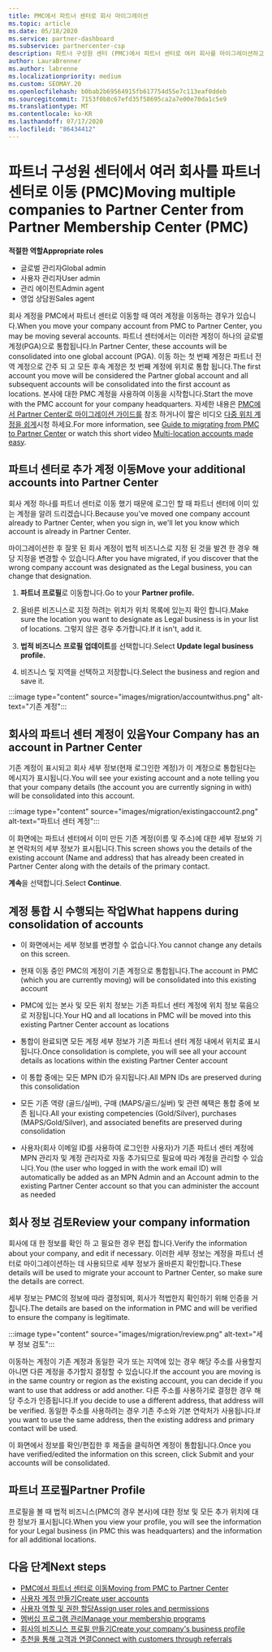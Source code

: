 ```yaml
---
title: PMC에서 파트너 센터로 회사 마이그레이션
ms.topic: article
ms.date: 05/18/2020
ms.service: partner-dashboard
ms.subservice: partnercenter-csp
description: 파트너 구성원 센터 (PMC)에서 파트너 센터로 여러 회사를 마이그레이션하고 파트너 전역 계정으로 통합 하는 경우 알아야 할 사항입니다.
author: LauraBrenner
ms.author: labrenne
ms.localizationpriority: medium
ms.custom: SEOMAY.20
ms.openlocfilehash: b0bab2b69564915fb617754d55e7c113eaf0ddeb
ms.sourcegitcommit: 7153f0b8c67efd35f58695ca2a7e00e70da1c5e9
ms.translationtype: MT
ms.contentlocale: ko-KR
ms.lasthandoff: 07/17/2020
ms.locfileid: "86434412"
---
```

# <a name="moving-multiple-companies-to-partner-center-from-partner-membership-center-pmc"></a><span data-ttu-id="f4b1c-103">파트너 구성원 센터에서 여러 회사를 파트너 센터로 이동 (PMC)</span><span class="sxs-lookup"><span data-stu-id="f4b1c-103">Moving multiple companies to Partner Center from Partner Membership Center (PMC)</span></span>

<span data-ttu-id="f4b1c-104">**적절한 역할**</span><span class="sxs-lookup"><span data-stu-id="f4b1c-104">**Appropriate roles**</span></span>

- <span data-ttu-id="f4b1c-105">글로벌 관리자</span><span class="sxs-lookup"><span data-stu-id="f4b1c-105">Global admin</span></span>
- <span data-ttu-id="f4b1c-106">사용자 관리자</span><span class="sxs-lookup"><span data-stu-id="f4b1c-106">User admin</span></span>
- <span data-ttu-id="f4b1c-107">관리 에이전트</span><span class="sxs-lookup"><span data-stu-id="f4b1c-107">Admin agent</span></span>
- <span data-ttu-id="f4b1c-108">영업 상담원</span><span class="sxs-lookup"><span data-stu-id="f4b1c-108">Sales agent</span></span>

<span data-ttu-id="f4b1c-109">회사 계정을 PMC에서 파트너 센터로 이동할 때 여러 계정을 이동하는 경우가 있습니다.</span><span class="sxs-lookup"><span data-stu-id="f4b1c-109">When you move your company account from PMC to Partner Center, you may be moving several accounts.</span></span> <span data-ttu-id="f4b1c-110">파트너 센터에서는 이러한 계정이 하나의 글로벌 계정(PGA)으로 통합됩니다.</span><span class="sxs-lookup"><span data-stu-id="f4b1c-110">In Partner Center, these accounts will be consolidated into one global account (PGA).</span></span> <span data-ttu-id="f4b1c-111">이동 하는 첫 번째 계정은 파트너 전역 계정으로 간주 되 고 모든 후속 계정은 첫 번째 계정에 위치로 통합 됩니다.</span><span class="sxs-lookup"><span data-stu-id="f4b1c-111">The first account you move will be considered the Partner global account and all subsequent accounts will be consolidated into the first account as locations.</span></span> <span data-ttu-id="f4b1c-112">본사에 대한 PMC 계정을 사용하여 이동을 시작합니다.</span><span class="sxs-lookup"><span data-stu-id="f4b1c-112">Start the move with the PMC account for your company headquarters.</span></span> <span data-ttu-id="f4b1c-113">자세한 내용은 [PMC에서 Partner Center로 마이그레이션 가이드를](guide-to-migration.md) 참조 하거나이 짧은 비디오 [다중 위치 계정을 쉽게](https://vimeo.com/290335248)시청 하세요.</span><span class="sxs-lookup"><span data-stu-id="f4b1c-113">For more information, see [Guide to migrating from PMC to Partner Center](guide-to-migration.md) or watch this short video [Multi-location accounts made easy](https://vimeo.com/290335248).</span></span>

## <a name="move-your-additional-accounts-into-partner-center"></a><span data-ttu-id="f4b1c-114">파트너 센터로 추가 계정 이동</span><span class="sxs-lookup"><span data-stu-id="f4b1c-114">Move your additional accounts into Partner Center</span></span>

<span data-ttu-id="f4b1c-115">회사 계정 하나를 파트너 센터로 이동 했기 때문에 로그인 할 때 파트너 센터에 이미 있는 계정을 알려 드리겠습니다.</span><span class="sxs-lookup"><span data-stu-id="f4b1c-115">Because you've moved one company account already to Partner Center, when you sign in, we'll let you know which account is already in Partner Center.</span></span>

<span data-ttu-id="f4b1c-116">마이그레이션한 후 잘못 된 회사 계정이 법적 비즈니스로 지정 된 것을 발견 한 경우 해당 지정을 변경할 수 있습니다.</span><span class="sxs-lookup"><span data-stu-id="f4b1c-116">After you have migrated, if you discover that the wrong company account was designated as the Legal business, you can change that designation.</span></span>

1. <span data-ttu-id="f4b1c-117">**파트너 프로필**로 이동합니다.</span><span class="sxs-lookup"><span data-stu-id="f4b1c-117">Go to your **Partner profile.**</span></span>

2. <span data-ttu-id="f4b1c-118">올바른 비즈니스로 지정 하려는 위치가 위치 목록에 있는지 확인 합니다.</span><span class="sxs-lookup"><span data-stu-id="f4b1c-118">Make sure the location you want to designate as Legal business is in your list of locations.</span></span> <span data-ttu-id="f4b1c-119">그렇지 않은 경우 추가합니다.</span><span class="sxs-lookup"><span data-stu-id="f4b1c-119">If it isn't, add it.</span></span>

3. <span data-ttu-id="f4b1c-120">**법적 비즈니스 프로필 업데이트**를 선택합니다.</span><span class="sxs-lookup"><span data-stu-id="f4b1c-120">Select **Update legal business profile.**</span></span>

4. <span data-ttu-id="f4b1c-121">비즈니스 및 지역을 선택하고 저장합니다.</span><span class="sxs-lookup"><span data-stu-id="f4b1c-121">Select the business and region and save it.</span></span>

:::image type="content" source="images/migration/accountwithus.png" alt-text="기존 계정":::

## <a name="your-company-has-an-account-in-partner-center"></a><span data-ttu-id="f4b1c-123">회사의 파트너 센터 계정이 있음</span><span class="sxs-lookup"><span data-stu-id="f4b1c-123">Your Company has an account in Partner Center</span></span>

<span data-ttu-id="f4b1c-124">기존 계정이 표시되고 회사 세부 정보(현재 로그인한 계정)가 이 계정으로 통합된다는 메시지가 표시됩니다.</span><span class="sxs-lookup"><span data-stu-id="f4b1c-124">You will see your existing account and a note telling you that your company details (the account you are currently signing in with) will be consolidated into this account.</span></span>

:::image type="content" source="images/migration/existingaccount2.png" alt-text="파트너 센터 계정":::

<span data-ttu-id="f4b1c-126">이 화면에는 파트너 센터에서 이미 만든 기존 계정(이름 및 주소)에 대한 세부 정보와 기본 연락처의 세부 정보가 표시됩니다.</span><span class="sxs-lookup"><span data-stu-id="f4b1c-126">This screen shows you the details of the existing account (Name and address) that has already been created in Partner Center along with the details of the primary contact.</span></span>

<span data-ttu-id="f4b1c-127">**계속**을 선택합니다.</span><span class="sxs-lookup"><span data-stu-id="f4b1c-127">Select **Continue**.</span></span>

## <a name="what-happens-during-consolidation-of-accounts"></a><span data-ttu-id="f4b1c-128">계정 통합 시 수행되는 작업</span><span class="sxs-lookup"><span data-stu-id="f4b1c-128">What happens during consolidation of accounts</span></span>

- <span data-ttu-id="f4b1c-129">이 화면에서는 세부 정보를 변경할 수 없습니다.</span><span class="sxs-lookup"><span data-stu-id="f4b1c-129">You cannot change any details on this screen.</span></span>

- <span data-ttu-id="f4b1c-130">현재 이동 중인 PMC의 계정이 기존 계정으로 통합됩니다.</span><span class="sxs-lookup"><span data-stu-id="f4b1c-130">The account in PMC (which you are currently moving) will be consolidated into this existing account</span></span>

- <span data-ttu-id="f4b1c-131">PMC에 있는 본사 및 모든 위치 정보는 기존 파트너 센터 계정에 위치 정보 묶음으로 저장됩니다.</span><span class="sxs-lookup"><span data-stu-id="f4b1c-131">Your HQ and all locations in PMC will be moved into this existing Partner Center account as locations</span></span>

- <span data-ttu-id="f4b1c-132">통합이 완료되면 모든 계정 세부 정보가 기존 파트너 센터 계정 내에서 위치로 표시됩니다.</span><span class="sxs-lookup"><span data-stu-id="f4b1c-132">Once consolidation is complete, you will see all your account details as locations within the existing Partner Center account</span></span>

- <span data-ttu-id="f4b1c-133">이 통합 중에는 모든 MPN ID가 유지됩니다.</span><span class="sxs-lookup"><span data-stu-id="f4b1c-133">All MPN IDs are preserved during this consolidation</span></span>

- <span data-ttu-id="f4b1c-134">모든 기존 역량 (골드/실버), 구매 (MAPS/골드/실버) 및 관련 혜택은 통합 중에 보존 됩니다.</span><span class="sxs-lookup"><span data-stu-id="f4b1c-134">All your existing competencies (Gold/Silver), purchases (MAPS/Gold/Silver), and associated benefits are preserved during consolidation</span></span>

- <span data-ttu-id="f4b1c-135">사용자(회사 이메일 ID를 사용하여 로그인한 사용자)가 기존 파트너 센터 계정에 MPN 관리자 및 계정 관리자로 자동 추가되므로 필요에 따라 계정을 관리할 수 있습니다.</span><span class="sxs-lookup"><span data-stu-id="f4b1c-135">You (the user who logged in with the work email ID) will automatically be added as an MPN Admin and an Account admin to the existing Partner Center account so that you can administer the account as needed</span></span>

## <a name="review-your-company-information"></a><span data-ttu-id="f4b1c-136">회사 정보 검토</span><span class="sxs-lookup"><span data-stu-id="f4b1c-136">Review your company information</span></span>

<span data-ttu-id="f4b1c-137">회사에 대 한 정보를 확인 하 고 필요한 경우 편집 합니다.</span><span class="sxs-lookup"><span data-stu-id="f4b1c-137">Verify the information about your company, and edit if necessary.</span></span>  <span data-ttu-id="f4b1c-138">이러한 세부 정보는 계정을 파트너 센터로 마이그레이션하는 데 사용되므로 세부 정보가 올바른지 확인합니다.</span><span class="sxs-lookup"><span data-stu-id="f4b1c-138">These details will be used to migrate your account to Partner Center, so make sure the details are correct.</span></span>

<span data-ttu-id="f4b1c-139">세부 정보는 PMC의 정보에 따라 결정되며, 회사가 적법한지 확인하기 위해 인증을 거칩니다.</span><span class="sxs-lookup"><span data-stu-id="f4b1c-139">The details are based on the information in PMC and will be verified to ensure the company is legitimate.</span></span>


:::image type="content" source="images/migration/review.png" alt-text="세부 정보 검토":::

<span data-ttu-id="f4b1c-141">이동하는 계정이 기존 계정과 동일한 국가 또는 지역에 있는 경우 해당 주소를 사용할지 아니면 다른 계정을 추가할지 결정할 수 있습니다.</span><span class="sxs-lookup"><span data-stu-id="f4b1c-141">If the account you are moving is in the same country or region as the existing account, you can decide if you want to use that address or add another.</span></span> <span data-ttu-id="f4b1c-142">다른 주소를 사용하기로 결정한 경우 해당 주소가 인증됩니다.</span><span class="sxs-lookup"><span data-stu-id="f4b1c-142">If you decide to use a different address, that address will be verified.</span></span> <span data-ttu-id="f4b1c-143">동일한 주소를 사용하려는 경우 기존 주소와 기본 연락처가 사용됩니다.</span><span class="sxs-lookup"><span data-stu-id="f4b1c-143">If you want to use the same address, then the existing address and primary contact will be used.</span></span>

<span data-ttu-id="f4b1c-144">이 화면에서 정보를 확인/편집한 후 제출을 클릭하면 계정이 통합됩니다.</span><span class="sxs-lookup"><span data-stu-id="f4b1c-144">Once you have verified/edited the information on this screen, click Submit and your accounts will be consolidated.</span></span>

## <a name="partner-profile"></a><span data-ttu-id="f4b1c-145">파트너 프로필</span><span class="sxs-lookup"><span data-stu-id="f4b1c-145">Partner Profile</span></span>

<span data-ttu-id="f4b1c-146">프로필을 볼 때 법적 비즈니스(PMC의 경우 본사)에 대한 정보 및 모든 추가 위치에 대한 정보가 표시됩니다.</span><span class="sxs-lookup"><span data-stu-id="f4b1c-146">When you view your profile, you will see the information for your Legal business (in PMC this was headquarters) and the information for all additional locations.</span></span>

## <a name="next-steps"></a><span data-ttu-id="f4b1c-147">다음 단계</span><span class="sxs-lookup"><span data-stu-id="f4b1c-147">Next steps</span></span>

- [<span data-ttu-id="f4b1c-148">PMC에서 파트너 센터로 이동</span><span class="sxs-lookup"><span data-stu-id="f4b1c-148">Moving from PMC to Partner Center</span></span>](move-pmc-pc-map.md)
- [<span data-ttu-id="f4b1c-149">사용자 계정 만들기</span><span class="sxs-lookup"><span data-stu-id="f4b1c-149">Create user accounts</span></span>](create-user-accounts-and-set-permissions.md)
- [<span data-ttu-id="f4b1c-150">사용자 역할 및 권한 할당</span><span class="sxs-lookup"><span data-stu-id="f4b1c-150">Assign user roles and permissions</span></span>](permissions-overview.md)
- [<span data-ttu-id="f4b1c-151">멤버십 프로그램 관리</span><span class="sxs-lookup"><span data-stu-id="f4b1c-151">Manage your membership programs</span></span>](renew-mpn-offers.md)
- [<span data-ttu-id="f4b1c-152">회사의 비즈니스 프로필 만들기</span><span class="sxs-lookup"><span data-stu-id="f4b1c-152">Create your company's business profile</span></span>](create-a-marketing-profile.md)
- [<span data-ttu-id="f4b1c-153">추천을 통해 고객과 연결</span><span class="sxs-lookup"><span data-stu-id="f4b1c-153">Connect with customers through referrals</span></span>](responding-to-referrals.md)
